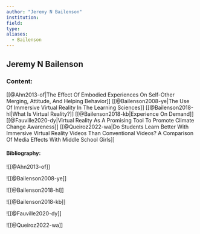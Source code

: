 ```yaml
---
author: "Jeremy N Bailenson"
institution:
field:
type:
aliases:
  - Bailenson
---
```


## Jeremy N Bailenson

### Content:
[[@Ahn2013-of|The Effect Of Embodied Experiences On Self-Other Merging, Attitude, And Helping Behavior]]
[[@Bailenson2008-ye|The Use Of Immersive Virtual Reality In The Learning Sciences]]
[[@Bailenson2018-hl|What Is Virtual Reality?]]
[[@Bailenson2018-kb|Experience On Demand]]
[[@Fauville2020-dy|Virtual Reality As A Promising Tool To Promote Climate Change Awareness]]
[[@Queiroz2022-wa|Do Students Learn Better With Immersive Virtual Reality Videos Than Conventional Videos? A Comparison Of Media Effects With Middle School Girls]]

#### Bibliography:

![[@Ahn2013-of]]

![[@Bailenson2008-ye]]

![[@Bailenson2018-hl]]

![[@Bailenson2018-kb]]

![[@Fauville2020-dy]]

![[@Queiroz2022-wa]]